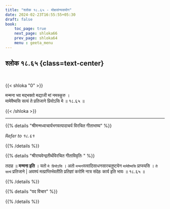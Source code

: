 ```yaml
---
title: "श्लोक १८.६५ - मोक्षसंन्यसयोग"
date: 2024-02-23T16:55:55+05:30
draft: false
book:
    toc_page: true
    next_page: shloka66
    prev_page: shloka64
    menu : geeta_menu
---
```




## श्लोक १८.६५ {class=text-center}

<br/>

{{< shloka  "0"  >}}

मन्मना भव मद्भक्तो मद्याजी मां नमस्कुरु ।  
मामेवैष्यसि सत्यं ते प्रतिजाने प्रियोऽसि मे ॥ १८.६५ ॥

{{< /shloka >}}

---


{{% details "श्रीमन्मध्वाचार्यभगवत्पादाचर्य विरचित  गीताभाष्य" %}}

*Refer to १८.६१*

{{% /details %}}



{{% details "श्रीराघवेन्द्रतीर्थविरचित गीताविवृतिः " %}}

तदाह ॥ **मन्मना इति** । यतो `मे प्रियोऽसि` । अतो
`मन्मन`स्त्वादिसाधनसारचतुष्टयेन `मामेवैष्यसि` प्राप्स्यसि । `ते सत्यं` प्रतिजाने |
अवश्यं मत्प्राप्तिर्भवतीति प्रतिज्ञां करोमि नात्र संदेहः कार्य इति भावः ॥ १८.६५ ॥

{{% /details %}}



{{% details "पद विचार" %}}


{{% /details %}}
